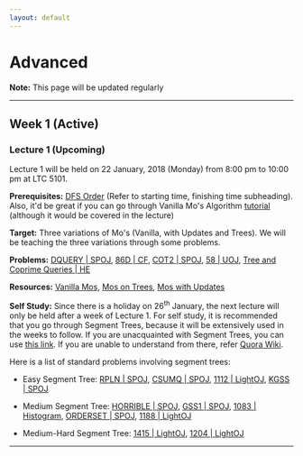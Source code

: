 ```yaml
---
layout: default
---
```


# Advanced

**Note:** This page will be updated regularly

---

## Week 1 (Active)

### Lecture 1 (Upcoming)

Lecture 1 will be held on 22 January, 2018 (Monday) from 8:00 pm to 10:00 pm
at LTC 5101.

**Prerequisites:** [DFS Order](http://codeforces.com/blog/entry/16221) (Refer to
starting time, finishing time subheading). Also, it'd be great if you can go through Vanilla
Mo's Algorithm [tutorial](https://www.hackerearth.com/practice/notes/mos-algorithm/) (although it would be covered in the lecture)

**Target:** Three variations of Mo's (Vanilla, with Updates and Trees). We will be
teaching the three variations through some problems.

**Problems:** [DQUERY \| SPOJ](http://www.spoj.com/problems/DQUERY/),
[86D \| CF](http://codeforces.com/contest/86/problem/D),
[COT2 \| SPOJ](http://www.spoj.com/problems/COT2/),
[58 \| UOJ](http://uoj.ac/problem/58?locale=en),
[Tree and Coprime Queries \| HE](https://www.hackerearth.com/problem/algorithm/tree-and-coprime-queries/)

**Resources:**
[Vanilla Mos](https://www.hackerearth.com/practice/notes/mos-algorithm/),
[Mos on Trees](http://codeforces.com/blog/entry/43230),
[Mos with Updates](http://codeforces.com/blog/entry/44711#comment-292040)

**Self Study:**
Since there is a holiday on 26<sup>th</sup> January, the next lecture will only be held
after a week of Lecture 1. For self study, it is recommended that you go through
Segment Trees, because it will be extensively used in the weeks to follow.
If you are unacquainted with Segment Trees, you can use
[this link](http://letuskode.blogspot.com/2013/01/segtrees.html). If you are unable to
understand from there, refer
[Quora Wiki](https://www.quora.com/What-are-some-good-tutorials-on-segment-trees).

Here is a list of standard problems involving segment trees:

* Easy Segment Tree: [RPLN \| SPOJ](http://www.spoj.com/problems/RPLN/),
[CSUMQ \| SPOJ](http://www.spoj.com/problems/CSUMQ/),
[1112 \| LightOJ](http://www.lightoj.com/volume_showproblem.php?problem=1112),
[KGSS \| SPOJ](http://www.spoj.com/problems/KGSS/)

* Medium Segment Tree:
[HORRIBLE \| SPOJ](http://www.spoj.com/problems/HORRIBLE/),
[GSS1 \| SPOJ](http://www.spoj.com/problems/GSS1/),
[1083 \| Histogram](http://lightoj.com/volume_showproblem.php?problem=1083),
[ORDERSET \| SPOJ](http://www.spoj.com/problems/ORDERSET/),
[1188 \| LightOJ](http://lightoj.com/volume_showproblem.php?problem=1188)

* Medium-Hard Segment Tree:
[1415 \| LightOJ](http://www.lightoj.com/volume_showproblem.php?problem=1415),
[1204 \| LightOJ](http://www.lightoj.com/volume_showproblem.php?problem=1204)

---
